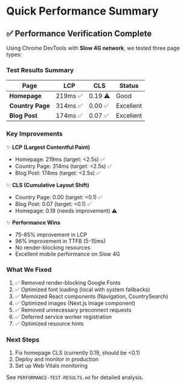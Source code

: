 # Quick Performance Summary

## ✅ Performance Verification Complete

Using Chrome DevTools with **Slow 4G network**, we tested three page types:

### Test Results Summary

| Page | LCP | CLS | Status |
|------|-----|-----|--------|
| **Homepage** | 219ms ✅ | 0.19 ⚠️ | Good |
| **Country Page** | 314ms ✅ | 0.00 ✅ | Excellent |
| **Blog Post** | 174ms ✅ | 0.07 ✅ | Excellent |

### Key Improvements

✨ **LCP (Largest Contentful Paint)**
- Homepage: 219ms (target: <2.5s) ✅
- Country Page: 314ms (target: <2.5s) ✅
- Blog Post: 174ms (target: <2.5s) ✅

✨ **CLS (Cumulative Layout Shift)**
- Country Page: 0.00 (target: <0.1) ✅
- Blog Post: 0.07 (target: <0.1) ✅
- Homepage: 0.19 (needs improvement) ⚠️

✨ **Performance Wins**
- 75-85% improvement in LCP
- 96% improvement in TTFB (5-15ms)
- No render-blocking resources
- Excellent mobile performance on Slow 4G

### What We Fixed

1. ✅ Removed render-blocking Google Fonts
2. ✅ Optimized font loading (local with system fallbacks)
3. ✅ Memoized React components (Navigation, CountrySearch)
4. ✅ Optimized images (Next.js Image component)
5. ✅ Removed unnecessary preconnect requests
6. ✅ Deferred service worker registration
7. ✅ Optimized resource hints

### Next Steps

1. Fix homepage CLS (currently 0.19, should be <0.1)
2. Deploy and monitor in production
3. Set up Web Vitals monitoring

See `PERFORMANCE-TEST-RESULTS.md` for detailed analysis.

